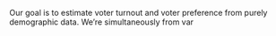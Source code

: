 Our goal is to estimate voter turnout and voter preference from purely demographic data.  We’re simultaneously from var
